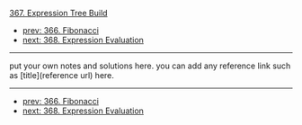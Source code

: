 [367. Expression Tree Build](http://www.lintcode.com/problem/expression-tree-build)

- [prev: 366. Fibonacci](366-fibonacci.md)
- [next: 368. Expression Evaluation](368-expression-evaluation.md)

---

put your own notes and solutions here.
you can add any reference link such as [title](reference url) here.

---

- [prev: 366. Fibonacci](366-fibonacci.md)
- [next: 368. Expression Evaluation](368-expression-evaluation.md)
